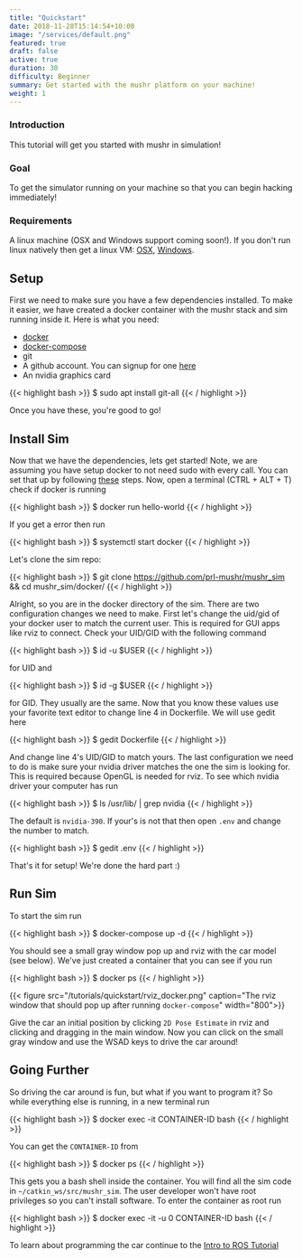 ```yaml
---
title: "Quickstart"
date: 2018-11-28T15:14:54+10:00
image: "/services/default.png"
featured: true
draft: false
active: true
duration: 30 
difficulty: Beginner 
summary: Get started with the mushr platform on your machine! 
weight: 1
---
```


### Introduction
This tutorial will get you started with mushr in simulation!

### Goal 
To get the simulator running on your machine so that you can begin hacking immediately!

### Requirements
A linux machine (OSX and Windows support coming soon!). If you don't run linux natively then get a linux VM: [OSX](https://www.instructables.com/id/How-to-Create-an-Ubuntu-Virtual-Machine-with-Virtu/), [Windows](https://itsfoss.com/install-linux-in-virtualbox/).

## Setup
First we need to make sure you have a few dependencies installed. To make it easier, we have created a docker container with the mushr stack and sim running inside it. Here is what you need:

- [docker](https://docs.docker.com/v17.12/install/)
- [docker-compose](https://docs.docker.com/compose/install/)
- git
- A github account. You can signup for one [here](https://github.com/join?source=header-home)
- An nvidia graphics card

{{< highlight bash >}}
$ sudo apt install git-all
{{< / highlight >}}

Once you have these, you're good to go!

## Install Sim
Now that we have the dependencies, lets get started! Note, we are assuming you have setup docker to not need sudo with every call. You can set that up by following [these](https://docs.docker.com/install/linux/linux-postinstall/) steps. Now, open a terminal (CTRL + ALT + T) check if docker is running

{{< highlight bash >}}
$ docker run hello-world
{{< / highlight >}}

If you get a error then run

{{< highlight bash >}}
$ systemctl start docker
{{< / highlight >}}

Let's clone the sim repo:

{{< highlight bash >}}
$ git clone https://github.com/prl-mushr/mushr_sim && cd mushr_sim/docker/
{{< / highlight >}}

Alright, so you are in the docker directory of the sim. There are two configuration changes we need to make. First let's change the uid/gid of your docker user to match the current user. This is required for GUI apps like rviz to connect. Check your UID/GID with the following command

{{< highlight bash >}}
$ id -u $USER
{{< / highlight >}}

for UID and

{{< highlight bash >}}
$ id -g $USER
{{< / highlight >}}

for GID. They usually are the same. Now that you know these values use your favorite text editor to change line 4 in Dockerfile. We will use gedit here

{{< highlight bash >}}
$ gedit Dockerfile
{{< / highlight >}}

And change line 4's UID/GID to match yours. The last configuration we need to do is make sure your nvidia driver matches the one the sim is looking for. This is required because OpenGL is needed for rviz. To see which nvidia driver your computer has run

{{< highlight bash >}}
$ ls /usr/lib/ | grep nvidia
{{< / highlight >}}

The default is `nvidia-390`. If your's is not that then open `.env` and change the number to match.

{{< highlight bash >}}
$ gedit .env
{{< / highlight >}}

That's it for setup! We're done the hard part :)

## Run Sim
To start the sim run

{{< highlight bash >}}
$ docker-compose up -d
{{< / highlight >}}

You should see a small gray window pop up and rviz with the car model (see below). We've just created a container that you can see if you run 

{{< highlight bash >}}
$ docker ps
{{< / highlight >}}

{{< figure src="/tutorials/quickstart/rviz_docker.png" caption="The rviz window that should pop up after running `docker-compose`" width="800">}}

Give the car an initial position by clicking `2D Pose Estimate` in rviz and clicking and dragging in the main window. Now you can click on the small gray window and use the WSAD keys to drive the car around!

## Going Further
So driving the car around is fun, but what if you want to program it? So while everything else is running, in a new terminal run

{{< highlight bash >}}
$ docker exec -it CONTAINER-ID bash
{{< / highlight >}}

You can get the `CONTAINER-ID` from 

{{< highlight bash >}}
$ docker ps
{{< / highlight >}}

This gets you a bash shell inside the container. You will find all the sim code in `~/catkin_ws/src/mushr_sim`. The user developer won't have root privileges so you can't install software. To enter the container as root run

{{< highlight bash >}}
$ docker exec -it -u 0 CONTAINER-ID bash
{{< / highlight >}}

To learn about programming the car continue to the [Intro to ROS Tutorial](/tutorials/intro-to-ros)
